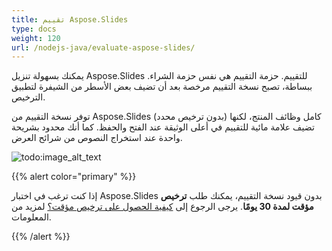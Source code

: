 ```yaml
---
title: تقييم Aspose.Slides
type: docs
weight: 120
url: /nodejs-java/evaluate-aspose-slides/
---
```



يمكنك بسهولة تنزيل Aspose.Slides للتقييم. حزمة التقييم هي نفس حزمة الشراء. ببساطة، تصبح نسخة التقييم مرخصة بعد أن تضيف بعض الأسطر من الشيفرة لتطبيق الترخيص.

توفر نسخة التقييم من Aspose.Slides (بدون ترخيص محدد) كامل وظائف المنتج، لكنها تضيف علامة مائية للتقييم في أعلى الوثيقة عند الفتح والحفظ. كما أنك محدود بشريحة واحدة عند استخراج النصوص من شرائح العرض.

![todo:image_alt_text](evaluate-aspose-slides_1.png)

{{% alert color="primary" %}} 

إذا كنت ترغب في اختبار Aspose.Slides بدون قيود نسخة التقييم، يمكنك طلب **ترخيص مؤقت لمدة 30 يومًا**. يرجى الرجوع إلى [كيفية الحصول على ترخيص مؤقت؟](https://purchase.aspose.com/temporary-license) لمزيد من المعلومات.

{{% /alert %}}
